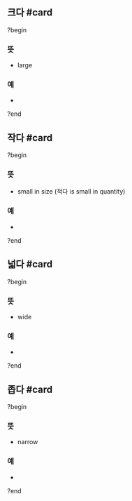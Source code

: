 ## 크다 #card
?begin
### 뜻
- large
### 예
-
?end


## 작다 #card
?begin
### 뜻
- small in size (적다 is small in quantity)
### 예
-
?end


## 넓다 #card
?begin
### 뜻
- wide
### 예
-
?end


## 좁다 #card
?begin
### 뜻
- narrow
### 예
-
?end

